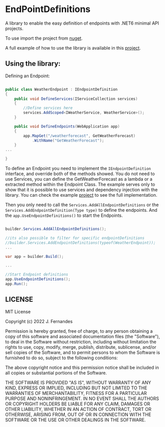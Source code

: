 # EndPointDefinitions

A library to enable the easy definition of endpoints with .NET6 minimal API projects.

To use import the project from [nuget](https://www.nuget.org/packages/MinimalApi.EndPointDefinitions/1.0.0).

A full example of how to use the library is available in this [project](https://github.com/jmSfernandes/ExampleEndpointDefinitions).

## Using the library:

Defining an Endpoint:
```C#

public class WeatherEndpoint : IEndpointDefinition
{
    public void DefineServices(IServiceCollection services)
    {
        //Define services here
        services.AddScoped<IWeatherService, WeatherService>();
    }

    public void DefineEndpoints(WebApplication app)
    {
        app.MapGet("/weatherforecast", GetWeatherForecast)
            .WithName("GetWeatherForecast");
    }
...

}

```

To define an Endpoint you need to implement the `IEndpointDefinition` interface, and override both of the methods showed.
You do not need to use Services, you can define the GetWeatherForecast as a lambda or a extracted method within the Endpoint Class.
The example serves only to show that it is possible to use services and dependency injection with the library.
You can check the example [project](https://github.com/jmSfernandes/ExampleEndpointDefinitions) to see the full implementation.

Then you only need to call the `Services.AddAllEndpointDefinitions` or the `Services.AddEndpointDefinition(Type type)` to define the 
endpoints. 
And the `app.UseEndpointDefinitions()` to start the Endpoints.

```C#

builder.Services.AddAllEndpointDefinitions();

//its also possible to filter for specific endpointDefinitions
//builder.Services.AddEndpointDefinitions(typeof(WeatherEndpoint));
...

var app = builder.Build();

...

//Start Endpoint definitions
app.UseEndpointDefinitions();
app.Run();
```


## LICENSE 
MIT License

Copyright (c) 2022 J. Fernandes

Permission is hereby granted, free of charge, to any person obtaining a copy
of this software and associated documentation files (the "Software"), to deal
in the Software without restriction, including without limitation the rights
to use, copy, modify, merge, publish, distribute, sublicense, and/or sell
copies of the Software, and to permit persons to whom the Software is
furnished to do so, subject to the following conditions:

The above copyright notice and this permission notice shall be included in all
copies or substantial portions of the Software.

THE SOFTWARE IS PROVIDED "AS IS", WITHOUT WARRANTY OF ANY KIND, EXPRESS OR
IMPLIED, INCLUDING BUT NOT LIMITED TO THE WARRANTIES OF MERCHANTABILITY,
FITNESS FOR A PARTICULAR PURPOSE AND NONINFRINGEMENT. IN NO EVENT SHALL THE
AUTHORS OR COPYRIGHT HOLDERS BE LIABLE FOR ANY CLAIM, DAMAGES OR OTHER
LIABILITY, WHETHER IN AN ACTION OF CONTRACT, TORT OR OTHERWISE, ARISING FROM,
OUT OF OR IN CONNECTION WITH THE SOFTWARE OR THE USE OR OTHER DEALINGS IN THE
SOFTWARE.




